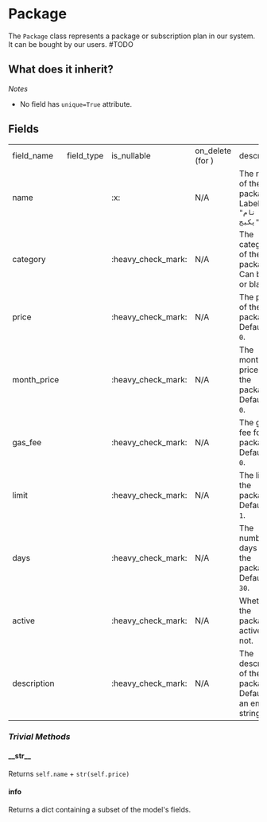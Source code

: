 # Package

The `Package` class represents a package or subscription plan in our system.
It can be bought by our users. #TODO

## What does it inherit?

<include from="repeatable-texts.topic" element-id="django-models.desc"/>

*Notes*
- No field has `unique=True` attribute.

## Fields

<table>
    <tr>
        <td>field_name</td>
        <td>field_type</td>
        <td>is_nullable</td>
        <td>on_delete (for <include from="third-party-libraries-links.topic" element-id="django-models.foreign-key"/>)</td>
        <td>description</td>
    </tr>
    <tr>
        <td>name</td>
        <td><include from="third-party-libraries-links.topic" element-id="django-models.char-field"/></td>
        <td>:x:</td>
        <td>N/A</td>
        <td>The name of the package. Labeled as <code>"نام پکیج"</code>.</td>
    </tr>
    <tr>
        <td>category</td>
        <td><include from="third-party-libraries-links.topic" element-id="django-models.char-field"/></td>
        <td>:heavy_check_mark:</td>
        <td>N/A</td>
        <td>The category of the package. Can be null or blank.</td>
    </tr>
    <tr>
        <td>price</td>
        <td><include from="third-party-libraries-links.topic" element-id="django-models.float-field"/></td>
        <td>:heavy_check_mark:</td>
        <td>N/A</td>
        <td>The price of the package. Defaults to <code>0</code>.</td>
    </tr>
    <tr>
        <td>month_price</td>
        <td><include from="third-party-libraries-links.topic" element-id="django-models.float-field"/></td>
        <td>:heavy_check_mark:</td>
        <td>N/A</td>
        <td>The monthly price of the package. Defaults to <code>0</code>.</td>
    </tr>
    <tr>
        <td>gas_fee</td>
        <td><include from="third-party-libraries-links.topic" element-id="django-models.float-field"/></td>
        <td>:heavy_check_mark:</td>
        <td>N/A</td>
        <td>The gas fee for the package. Defaults to <code>0</code>.</td>
    </tr>
    <tr>
        <td>limit</td>
        <td><include from="third-party-libraries-links.topic" element-id="django-models.float-field"/></td>
        <td>:heavy_check_mark:</td>
        <td>N/A</td>
        <td>The limit of the package. Defaults to <code>1</code>.</td>
    </tr>
    <tr>
        <td>days</td>
        <td><include from="third-party-libraries-links.topic" element-id="django-models.integer-field"/></td>
        <td>:heavy_check_mark:</td>
        <td>N/A</td>
        <td>The number of days for the package. Defaults to <code>30</code>.</td>
    </tr>
    <tr>
        <td>active</td>
        <td><include from="third-party-libraries-links.topic" element-id="django-models.boolean-field"/></td>
        <td>:heavy_check_mark:</td>
        <td>N/A</td>
        <td>Whether the package is active or not.</td>
    </tr>
    <tr>
        <td>description</td>
        <td><include from="third-party-libraries-links.topic" element-id="django-models.text-field"/></td>
        <td>:heavy_check_mark:</td>
        <td>N/A</td>
        <td>The description of the package. Defaults to an empty string.</td>
    </tr>
</table>

### *Trivial Methods*

#### \_\_str\_\_
Returns `self.name` + `str(self.price)`

#### info
Returns a dict containing a subset of the model's fields.
